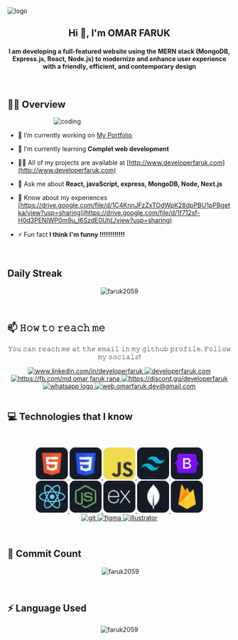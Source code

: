 ![logo](https://github.com/FARUK2059/FARUK2059/blob/main/Git%20hub%20Banner%20Update.gif?raw=true)

  <h2 align="center">Hi 👋, I'm OMAR FARUK</h2>
<h4 align="center">I am developing a full-featured website using the MERN stack (MongoDB, Express.js, React, Node.js)
to modernize and enhance user experience with a friendly, efficient, and contemporary design</h4>

<br>

## 👨‍💻 Overview
<img align="right" alt="coding" width="400" src="https://media4.giphy.com/media/RbDKaczqWovIugyJmW/200.webp?cid=ecf05e47wksx3pb75rwllnzsyzv2q71y2a9s4bxqcrfjjl04&ep=v1_gifs_search&rid=200.webp&ct=g">

<p align="left"> <a href="https://twitter.com/" target="blank"><img src="https://img.shields.io/twitter/follow/?logo=twitter&style=for-the-badge" alt="" /></a> </p>

- 🔭 I’m currently working on [My Portfolio](https://developerfaruk.vercel.app)

- 🌱 I’m currently learning **Complet web development**

- 👨‍💻 All of my projects are available at [http://www.developerfaruk.com](http://www.developerfaruk.com)

- 💬 Ask me about **React, javaScript, express, MongoDB, Node, Next.js**

- 📄 Know about my experiences [https://drive.google.com/file/d/1C4KnnJFzZxTOdWpK28dpPBU1pPBgetka/view?usp=sharing](https://drive.google.com/file/d/1f712sf-H0d3PENlWP0m9u_I6SzdE0UhL/view?usp=sharing)

- ⚡ Fun fact **I think I'm funny !!!!!!!!!!!!**

<br>

##  Daily Streak
<p align="center" ><img align="center" src="https://github-readme-streak-stats.herokuapp.com/?user=faruk2059&" alt="faruk2059" /></p>

<br>

## 📫 𝙷𝚘𝚠 𝚝𝚘 𝚛𝚎𝚊𝚌𝚑 𝚖𝚎

<p align="center">𝚈𝚘𝚞 𝚌𝚊𝚗 𝚛𝚎𝚊𝚌𝚑 𝚖𝚎 𝚊𝚝 𝚝𝚑𝚎 𝚎𝚖𝚊𝚒𝚕 𝚒𝚗 𝚖𝚢 𝚐𝚒𝚝𝚑𝚞𝚋 𝚙𝚛𝚘𝚏𝚒𝚕𝚎. 𝙵𝚘𝚕𝚕𝚘𝚠 𝚖𝚢 𝚜𝚘𝚌𝚒𝚊𝚕𝚜!</p>
<div align="center ">


  <a href="https://linkedin.com/in/developerfaruk" target="_blank">
    <img src="https://img.shields.io/static/v1?message=LinkedIn&logo=linkedin&label=&color=0077B5&logoColor=white&labelColor=&style=for-the-badge" height="24" width="36" alt="www.linkedin.com/in/developerfaruk"  />
  </a>
  <a href="https://x.com/developerfarukk" target="_blank">
    <img src="https://img.shields.io/static/v1?message=Twitter&logo=twitter&label=&color=1DA1F2&logoColor=white&labelColor=&style=for-the-badge" height="20" alt="developerfaruk.com"  />
  </a>
  <a href="https://fb.com/md omar faruk rana" target="_blank">
    <img src="https://img.shields.io/static/v1?message=Facebook&logo=facebook&label=&color=1877F2&logoColor=white&labelColor=&style=for-the-badge" height="20" alt="https://fb.com/md omar faruk rana"  />
  </a>
  <a href="https://discord.gg/developerfaruk" target="_blank">
    <img src="https://img.shields.io/static/v1?message=Discord&logo=discord&label=&color=7289DA&logoColor=white&labelColor=&style=for-the-badge" height="20" alt="https://discord.gg/developerfaruk"  />
  </a>
  <a href="https://wa.me/8801917540405" target="_blank">
    <img src="https://img.shields.io/static/v1?message=Whatsapp&logo=whatsapp&label=&color=25D366&logoColor=white&labelColor=&style=for-the-badge" height="20" alt="whatsapp logo"  />
  </a>
  <a href="web.omarfaruk.dev@gmail.com" target="_blank">
    <img src="https://img.shields.io/static/v1?message=Gmail&logo=gmail&label=&color=D14836&logoColor=white&labelColor=&style=for-the-badge" height="20" alt="web.omarfaruk.dev@gmail.com"  />
  </a>

</div>

<br>

## :computer: Technologies that I know

<br>
<p align="center">
<a href="https://www.w3schools.com/html/" target="_blank" rel="noreferrer"> <img src="https://github.com/FARUK2059/FARUK2059/blob/main/Icons/HTML.png?raw=true" alt="html" width="72" height="72" /> </a>
<a href="https://www.w3schools.com/css/" target="_blank" rel="noreferrer"> <img src="https://github.com/FARUK2059/FARUK2059/blob/main/Icons/css.png?raw=true" alt="html" width="72" height="72" /> </a>
<a href="https://developer.mozilla.org/en-US/docs/Web/JavaScript" target="_blank" rel="noreferrer"> <img src="https://github.com/FARUK2059/FARUK2059/blob/main/Icons/JavaScript.png?raw=true" alt="javascript" width="72" height="72" /> </a>
<a href="https://tailwindcss.com/" target="_blank" rel="noreferrer"> <img src="https://github.com/FARUK2059/FARUK2059/blob/main/Icons/tailwind.png?raw=true" alt="tailwind" width="72" height="72"/> </a>
<a href="https://getbootstrap.com" target="_blank" rel="noreferrer"> <img src="https://github.com/FARUK2059/FARUK2059/blob/main/Icons/Bootsrap.png?raw=true" alt="bootstrap" width="72" height="72" /> </a>
<br>
<a href="https://reactjs.org/" target="_blank" rel="noreferrer"> <img src="https://github.com/FARUK2059/FARUK2059/blob/main/Icons/react.png?raw=true" alt="react" width="72" height="72"/> </a>
</a> <a href="https://nodejs.org" target="_blank" rel="noreferrer"> <img src="https://github.com/FARUK2059/FARUK2059/blob/main/Icons/node.png?raw=true" alt="nodejs" width="72" height="72"/> </a> 
<a href="https://expressjs.com" target="_blank" rel="noreferrer"> <img src="https://github.com/FARUK2059/FARUK2059/blob/main/Icons/express.png?raw=true" alt="express" width="72" height="72"/> </a>
</a> <a href="https://www.mongodb.com/" target="_blank" rel="noreferrer"> <img src="https://github.com/FARUK2059/FARUK2059/blob/main/Icons/mongo.png?raw=true" alt="mongodb" width="72" height="72"/> </a>
<a href="https://firebase.google.com/" target="_blank" rel="noreferrer"> <img src="https://github.com/FARUK2059/FARUK2059/blob/main/Icons/firebase.png?raw=true" alt="firebase" width="72" height="72"/> </a>
<br>
<a href="https://git-scm.com/" target="_blank" rel="noreferrer"> <img src="https://www.vectorlogo.zone/logos/git-scm/git-scm-icon.svg" alt="git" width="72" height="72"/> </a>
<a href="https://www.figma.com/" target="_blank" rel="noreferrer"> <img src="https://www.vectorlogo.zone/logos/figma/figma-icon.svg" alt="figma" width="72" height="72"/> </a>
<a href="https://www.adobe.com/in/products/illustrator.html" target="_blank" rel="noreferrer"> <img src="https://www.vectorlogo.zone/logos/adobe_illustrator/adobe_illustrator-icon.svg" alt="illustrator" width="72" height="72"/> </a> 
</p>
<br>

## 👀 Commit Count

<p align="center">&nbsp;<img align="center" src="https://github-readme-stats.vercel.app/api?username=faruk2059&show_icons=true&locale=en" alt="faruk2059" /></p>

<br>

## ⚡  Language Used

<p align="center"><img align="center" src="https://github-readme-stats.vercel.app/api/top-langs?username=faruk2059&show_icons=true&locale=en&layout=compact" alt="faruk2059" /></p>




